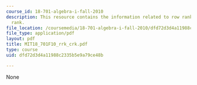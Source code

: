 ```yaml
---
course_id: 18-701-algebra-i-fall-2010
description: This resource contains the information related to row rank and column
  rank.
file_location: /coursemedia/18-701-algebra-i-fall-2010/dfd72d3d4a11988c2335b5e9a79ce48b_MIT18_701F10_rrk_crk.pdf
file_type: application/pdf
layout: pdf
title: MIT18_701F10_rrk_crk.pdf
type: course
uid: dfd72d3d4a11988c2335b5e9a79ce48b

---
```

None